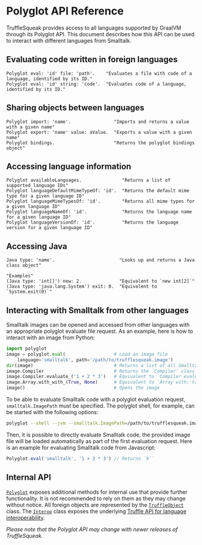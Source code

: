 # Polyglot API Reference

TruffleSqueak provides access to all languages supported by GraalVM through its
Polyglot API.
This document describes how this API can be used to interact with different
languages from Smalltalk.

## Evaluating code written in foreign languages

```smalltalk
Polyglot eval: 'id' file: 'path'.    "Evaluates a file with code of a language, identified by its ID."
Polyglot eval: 'id' string: 'code'.  "Evaluates code of a language, identified by its ID."
```

## Sharing objects between languages

```smalltalk
Polyglot import: 'name'.                "Imports and returns a value with a given name"
Polyglot export: 'name' value: aValue.  "Exports a value with a given name"
Polyglot bindings.                      "Returns the polyglot bindings object"
```

## Accessing language information

```smalltalk
Polyglot availableLanguages.               "Returns a list of supported language IDs"
Polyglot languageDefaultMimeTypeOf: 'id'.  "Returns the default mime type for a given language ID"
Polyglot languageMimeTypesOf: 'id'.        "Returns all mime types for a given language ID"
Polyglot languageNameOf: 'id'.             "Returns the language name for a given language ID"
Polyglot languageVersionOf: 'id'.          "Returns the language version for a given language ID"
```

## Accessing Java

```smalltalk
Java type: 'name'.                        "Looks up and returns a Java class object"

"Examples"
(Java type: 'int[]') new: 2.              "Equivalent to `new int[2]`"
(Java type: 'java.lang.System') exit: 0.  "Equivalent to `System.exit(0)`"
```

## Interacting with Smalltalk from other languages

Smalltalk images can be opened and accessed from other languages with an
appropriate polyglot evaluate file request.
As an example, here is how to interact with an image from Python:

```python
import polyglot
image = polyglot.eval(                  # Load an image file
    language='smalltalk', path='/path/to/trufflesqueak.image')
dir(image)                              # Returns a list of all Smalltalk globals
image.Compiler                          # Returns the `Compiler` class object
image.Compiler.evaluate_('1 + 2 * 3')   # Equivalent to `Compiler evaluate: '<string>'`
image.Array.with_with_(True, None)      # Equivalent to `Array with: true with: nil`
image()                                 # Opens the image
```

To be able to evaluate Smalltalk code with a polyglot evaluation request,
`smalltalk.ImagePath` must be specified.
The polyglot shell, for example, can be started with the following options:
```bash
polyglot --shell --jvm --smalltalk.ImagePath=/path/to/trufflesqueak.image
```

Then, it is possible to directly evaluate Smalltalk code, the provided image
file will be loaded automatically as part of the first evaluation request.
Here is an example for evaluating Smalltalk code from Javascript:

```javascript
Polyglot.eval('smalltalk', '1 + 2 * 3') // Returns `9``
```

## Internal API

[`Polyglot`][polyglot_class] exposes additional methods for internal use that
provide further functionality. It is not recommended to rely on them as they may
change without notice.
All foreign objects are represented by the
[`TruffleObject`][truffle_object_class] class.
The [`Interop`][interop_class] class exposes the underlying [Truffle API for
language interoperability][truffle_interop_library].

*Please note that the Polyglot API may change with newer releases of
TruffleSqueak.*

[interop_class]: https://github.com/hpi-swa/trufflesqueak/tree/image/src/TruffleSqueak-Core.package/Interop.class
[polyglot_class]: https://github.com/hpi-swa/trufflesqueak/tree/image/src/TruffleSqueak-Core.package/Polyglot.class
[truffle_interop_library]: https://www.graalvm.org/truffle/javadoc/com/oracle/truffle/api/interop/InteropLibrary.html
[truffle_object_class]: https://github.com/hpi-swa/trufflesqueak/tree/image/src/TruffleSqueak-Core.package/TruffleObject.class
